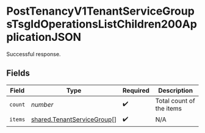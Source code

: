 # PostTenancyV1TenantServiceGroupsTsgIdOperationsListChildren200ApplicationJSON

Successful response.


## Fields

| Field                                                                    | Type                                                                     | Required                                                                 | Description                                                              |
| ------------------------------------------------------------------------ | ------------------------------------------------------------------------ | ------------------------------------------------------------------------ | ------------------------------------------------------------------------ |
| `count`                                                                  | *number*                                                                 | :heavy_check_mark:                                                       | Total count of the items                                                 |
| `items`                                                                  | [shared.TenantServiceGroup](../../models/shared/tenantservicegroup.md)[] | :heavy_check_mark:                                                       | N/A                                                                      |